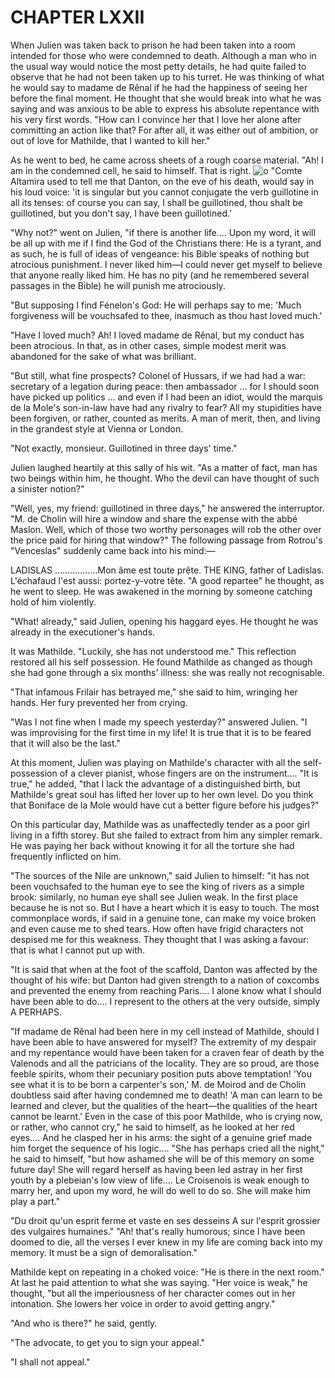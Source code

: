 # CHAPTER LXXII
When Julien was taken back to prison he had been taken into a room intended for those who were condemned to death. Although a man who in the usual way would notice the most petty details, he had quite failed to observe that he had not been taken up to his turret. He was thinking of what he would say to madame de Rênal if he had the happiness of seeing her before the final moment. He thought that she would break into what he was saying and was anxious to be able to express his absolute repentance with his very first words. "How can I convince her that I love her alone after committing an action like that? For after all, it was either out of ambition, or out of love for Mathilde, that I wanted to kill her."

As he went to bed, he came across sheets of a rough coarse material. "Ah! I am in the condemned cell, he said to himself. That is right.
![o](https://cdn.pixabay.com/photo/2015/04/19/08/32/marguerite-729510__340.jpg)
"Comte Altamira used to tell me that Danton, on the eve of his death, would say in his loud voice: 'it is singular but you cannot conjugate the verb guillotine in all its tenses: of course you can say, I shall be guillotined, thou shalt be guillotined, but you don't say, I have been guillotined.'

"Why not?" went on Julien, "if there is another life.... Upon my word, it will be all up with me if I find the God of the Christians there: He is a tyrant, and as such, he is full of ideas of vengeance: his Bible speaks of nothing but atrocious punishment. I never liked him—I could never get myself to believe that anyone really liked him. He has no pity (and he remembered several passages in the Bible) he will punish me atrociously.

"But supposing I find Fénelon's God: He will perhaps say to me: 'Much forgiveness will be vouchsafed to thee, inasmuch as thou hast loved much.'

"Have I loved much? Ah! I loved madame de Rênal, but my conduct has been atrocious. In that, as in other cases, simple modest merit was abandoned for the sake of what was brilliant.

"But still, what fine prospects? Colonel of Hussars, if we had had a war: secretary of a legation during peace: then ambassador ... for I should soon have picked up politics ... and even if I had been an idiot, would the marquis de la Mole's son-in-law have had any rivalry to fear? All my stupidities have been forgiven, or rather, counted as merits. A man of merit, then, and living in the grandest style at Vienna or London.

"Not exactly, monsieur. Guillotined in three days' time."

Julien laughed heartily at this sally of his wit. "As a matter of fact, man has two beings within him, he thought. Who the devil can have thought of such a sinister notion?"

"Well, yes, my friend: guillotined in three days," he answered the interruptor. "M. de Cholin will hire a window and share the expense with the abbé Maslon. Well, which of those two worthy personages will rob the other over the price paid for hiring that window?" The following passage from Rotrou's "Venceslas" suddenly came back into his mind:—

LADISLAS
.................Mon âme est toute prête.
THE KING, father of Ladislas.
L'échafaud l'est aussi: portez-y-votre tête.
"A good repartee" he thought, as he went to sleep. He was awakened in the morning by someone catching hold of him violently.

"What! already," said Julien, opening his haggard eyes. He thought he was already in the executioner's hands.

It was Mathilde. "Luckily, she has not understood me." This reflection restored all his self possession. He found Mathilde as changed as though she had gone through a six months' illness: she was really not recognisable.

"That infamous Frilair has betrayed me," she said to him, wringing her hands. Her fury prevented her from crying.

"Was I not fine when I made my speech yesterday?" answered Julien. "I was improvising for the first time in my life! It is true that it is to be feared that it will also be the last."

At this moment, Julien was playing on Mathilde's character with all the self-possession of a clever pianist, whose fingers are on the instrument.... "It is true," he added, "that I lack the advantage of a distinguished birth, but Mathilde's great soul has lifted her lover up to her own level. Do you think that Boniface de la Mole would have cut a better figure before his judges?"

On this particular day, Mathilde was as unaffectedly tender as a poor girl living in a fifth storey. But she failed to extract from him any simpler remark. He was paying her back without knowing it for all the torture she had frequently inflicted on him.

"The sources of the Nile are unknown," said Julien to himself: "it has not been vouchsafed to the human eye to see the king of rivers as a simple brook: similarly, no human eye shall see Julien weak. In the first place because he is not so. But I have a heart which it is easy to touch. The most commonplace words, if said in a genuine tone, can make my voice broken and even cause me to shed tears. How often have frigid characters not despised me for this weakness. They thought that I was asking a favour: that is what I cannot put up with.

"It is said that when at the foot of the scaffold, Danton was affected by the thought of his wife: but Danton had given strength to a nation of coxcombs and prevented the enemy from reaching Paris.... I alone know what I should have been able to do.... I represent to the others at the very outside, simply A PERHAPS.

"If madame de Rênal had been here in my cell instead of Mathilde, should I have been able to have answered for myself? The extremity of my despair and my repentance would have been taken for a craven fear of death by the Valenods and all the patricians of the locality. They are so proud, are those feeble spirits, whom their pecuniary position puts above temptation! 'You see what it is to be born a carpenter's son,' M. de Moirod and de Cholin doubtless said after having condemned me to death! 'A man can learn to be learned and clever, but the qualities of the heart—the qualities of the heart cannot be learnt.' Even in the case of this poor Mathilde, who is crying now, or rather, who cannot cry," he said to himself, as he looked at her red eyes.... And he clasped her in his arms: the sight of a genuine grief made him forget the sequence of his logic.... "She has perhaps cried all the night," he said to himself, "but how ashamed she will be of this memory on some future day! She will regard herself as having been led astray in her first youth by a plebeian's low view of life.... Le Croisenois is weak enough to marry her, and upon my word, he will do well to do so. She will make him play a part."

"Du droit qu'un esprit ferme et vaste en ses desseins
A sur l'esprit grossier des vulgaires humaines."
"Ah! that's really humorous; since I have been doomed to die, all the verses I ever knew in my life are coming back into my memory. It must be a sign of demoralisation."

Mathilde kept on repeating in a choked voice: "He is there in the next room." At last he paid attention to what she was saying. "Her voice is weak," he thought, "but all the imperiousness of her character comes out in her intonation. She lowers her voice in order to avoid getting angry."

"And who is there?" he said, gently.

"The advocate, to get you to sign your appeal."

"I shall not appeal."
